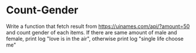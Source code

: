 # Count-Gender
Write a function that fetch result from https://uinames.com/api/?amount=50 and count gender of each items. If there are same amount of male and female, print log "love is in the air", otherwise print log "single life choose me"

